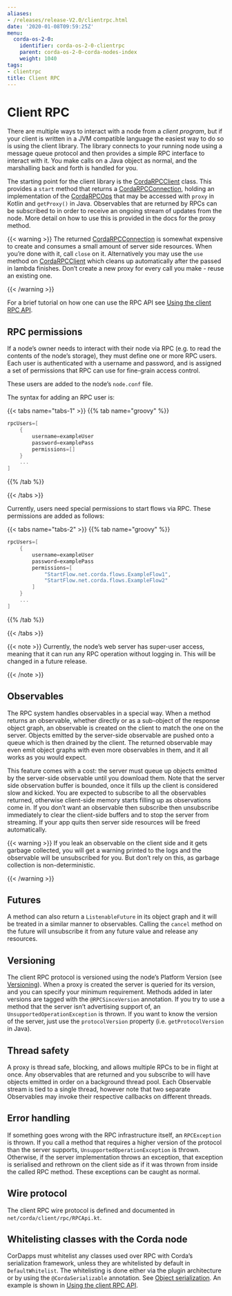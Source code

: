 ```yaml
---
aliases:
- /releases/release-V2.0/clientrpc.html
date: '2020-01-08T09:59:25Z'
menu:
  corda-os-2-0:
    identifier: corda-os-2-0-clientrpc
    parent: corda-os-2-0-corda-nodes-index
    weight: 1040
tags:
- clientrpc
title: Client RPC
---
```



# Client RPC

There are multiple ways to interact with a node from a *client program*, but if your client is written in a JVM
compatible language the easiest way to do so is using the client library. The library connects to your running
node using a message queue protocol and then provides a simple RPC interface to interact with it. You make calls
on a Java object as normal, and the marshalling back and forth is handled for you.

The starting point for the client library is the [CordaRPCClient](api/javadoc/net/corda/client/rpc/CordaRPCClient.html) class. This provides a `start` method that
returns a [CordaRPCConnection](api/javadoc/net/corda/client/rpc/CordaRPCConnection.html), holding an implementation of the [CordaRPCOps](api/javadoc/net/corda/core/messaging/CordaRPCOps.html) that may be accessed with `proxy`
in Kotlin and `getProxy()` in Java. Observables that are returned by RPCs can be subscribed to in order to receive
an ongoing stream of updates from the node. More detail on how to use this is provided in the docs for the proxy method.


{{< warning >}}
The returned [CordaRPCConnection](api/javadoc/net/corda/client/rpc/CordaRPCConnection.html) is somewhat expensive to create and consumes a small amount of
server side resources. When you’re done with it, call `close` on it. Alternatively you may use the `use`
method on [CordaRPCClient](api/javadoc/net/corda/client/rpc/CordaRPCClient.html) which cleans up automatically after the passed in lambda finishes. Don’t create
a new proxy for every call you make - reuse an existing one.

{{< /warning >}}


For a brief tutorial on how one can use the RPC API see [Using the client RPC API](tutorial-clientrpc-api.md).


## RPC permissions

If a node’s owner needs to interact with their node via RPC (e.g. to read the contents of the node’s storage), they
must define one or more RPC users. Each user is authenticated with a username and password, and is assigned a set of
permissions that RPC can use for fine-grain access control.

These users are added to the node’s `node.conf` file.

The syntax for adding an RPC user is:

{{< tabs name="tabs-1" >}}
{{% tab name="groovy" %}}
```groovy
rpcUsers=[
    {
        username=exampleUser
        password=examplePass
        permissions=[]
    }
    ...
]
```
{{% /tab %}}

{{< /tabs >}}

Currently, users need special permissions to start flows via RPC. These permissions are added as follows:

{{< tabs name="tabs-2" >}}
{{% tab name="groovy" %}}
```groovy
rpcUsers=[
    {
        username=exampleUser
        password=examplePass
        permissions=[
            "StartFlow.net.corda.flows.ExampleFlow1",
            "StartFlow.net.corda.flows.ExampleFlow2"
        ]
    }
    ...
]
```
{{% /tab %}}

{{< /tabs >}}

{{< note >}}
Currently, the node’s web server has super-user access, meaning that it can run any RPC operation without
logging in. This will be changed in a future release.

{{< /note >}}

## Observables

The RPC system handles observables in a special way. When a method returns an observable, whether directly or
as a sub-object of the response object graph, an observable is created on the client to match the one on the
server. Objects emitted by the server-side observable are pushed onto a queue which is then drained by the client.
The returned observable may even emit object graphs with even more observables in them, and it all works as you
would expect.

This feature comes with a cost: the server must queue up objects emitted by the server-side observable until you
download them. Note that the server side observation buffer is bounded, once it fills up the client is considered
slow and kicked. You are expected to subscribe to all the observables returned, otherwise client-side memory starts
filling up as observations come in. If you don’t want an observable then subscribe then unsubscribe immediately to
clear the client-side buffers and to stop the server from streaming. If your app quits then server side resources
will be freed automatically.


{{< warning >}}
If you leak an observable on the client side and it gets garbage collected, you will get a warning
printed to the logs and the observable will be unsubscribed for you. But don’t rely on this, as garbage collection
is non-deterministic.

{{< /warning >}}



## Futures

A method can also return a `ListenableFuture` in its object graph and it will be treated in a similar manner to
observables. Calling the `cancel` method on the future will unsubscribe it from any future value and release any resources.


## Versioning

The client RPC protocol is versioned using the node’s Platform Version (see [Versioning](versioning.md)). When a proxy is created
the server is queried for its version, and you can specify your minimum requirement. Methods added in later versions
are tagged with the `@RPCSinceVersion` annotation. If you try to use a method that the server isn’t advertising support
of, an `UnsupportedOperationException` is thrown. If you want to know the version of the server, just use the
`protocolVersion` property (i.e. `getProtocolVersion` in Java).


## Thread safety

A proxy is thread safe, blocking, and allows multiple RPCs to be in flight at once. Any observables that are returned and
you subscribe to will have objects emitted in order on a background thread pool. Each Observable stream is tied to a single
thread, however note that two separate Observables may invoke their respective callbacks on different threads.


## Error handling

If something goes wrong with the RPC infrastructure itself, an `RPCException` is thrown. If you call a method that
requires a higher version of the protocol than the server supports, `UnsupportedOperationException` is thrown.
Otherwise, if the server implementation throws an exception, that exception is serialised and rethrown on the client
side as if it was thrown from inside the called RPC method. These exceptions can be caught as normal.


## Wire protocol

The client RPC wire protocol is defined and documented in `net/corda/client/rpc/RPCApi.kt`.


## Whitelisting classes with the Corda node

CorDapps must whitelist any classes used over RPC with Corda’s serialization framework, unless they are whitelisted by
default in `DefaultWhitelist`. The whitelisting is done either via the plugin architecture or by using the
`@CordaSerializable` annotation.  See [Object serialization](serialization.md). An example is shown in [Using the client RPC API](tutorial-clientrpc-api.md).




